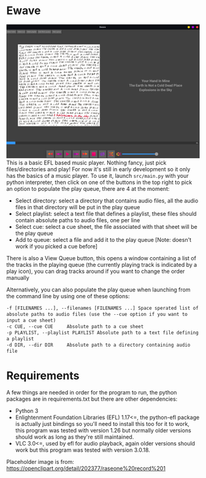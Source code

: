 # Ewave
![screenshot](screenshot.png)
This is a basic EFL based music player. Nothing fancy, just pick files/directories and play!
For now it's still in early development so it only has the basics of a music player.
To use it, launch `src/main.py` with your python interpreter, then click on one of the buttons in the top right to pick an option to populate the play queue, there are 4 at the moment:
- Select directory: select a directory that contains audio files, all the audio files in that directory will be put in the play queue
- Select playlist: select a text file that defines a playlist, these files should contain absolute paths to audio files, one per line
- Select cue: select a cue sheet, the file associated with that sheet will be the play queue
- Add to queue: select a file and add it to the play queue [Note: doesn't work if you picked a cue before]

There is also a View Queue button, this opens a window containing a list of the tracks in the playing queue (the currently playing track is indicated by a play icon), you can drag tracks around if you want to change the order manually

Alternatively, you can also populate the play queue when launching from the command line by using one of these options:
```
-f [FILENAMES ...], --filenames [FILENAMES ...] Space sperated list of absolute paths to audio files (use the --cue option if you want to input a cue sheet)
-c CUE, --cue CUE     Absolute path to a cue sheet
-p PLAYLIST, --playlist PLAYLIST Absolute path to a text file defining a playlist
-d DIR, --dir DIR     Absolute path to a directory containing audio file
```

# Requirements
A few things are needed in order for the program to run, the python packages are in requirements.txt but there are other dependencies:
* Python 3
* Enlightenment Foundation Libraries (EFL) 1.17<=, the python-efl package is actually just bindings so you'll need to install this too for it to work, this program
was tested with version 1.26 but normally older versions should work as long as they're still maintained.
* VLC 3.0<=, used by efl for audio playback, again older versions should work but this program was tested with version 3.0.18.

Placeholder image is from: https://openclipart.org/detail/202377/raseone%20record%201